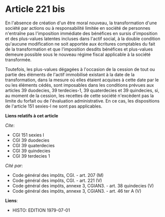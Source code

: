 # Article 221 bis

En l'absence de création d'un être moral nouveau, la transformation d'une société par actions ou à responsabilité limitée en
société de personnes n'entraîne pas l'imposition immédiate des bénéfices en sursis d'imposition et des plus-values latentes
incluses dans l'actif social, à la double condition qu'aucune modification ne soit apportée aux écritures comptables du fait
de la transformation et que l'imposition desdits bénéfices et plus-values demeure possible sous le nouveau régime fiscal
applicable à la société transformée.

Toutefois, les plus-values dégagées à l'occasion de la cession de tout ou partie des éléments de l'actif immobilisé existant
à la date de la transformation, dans la mesure où elles étaient acquises à cette date par le ou les éléments cédés, sont
imposables dans les conditions prévues aux articles 39 duodecies, 39 terdecies-1, 39 quaterdecies et 39 quindecies, si, au
moment de la cession, les recettes de cette société n'excèdent pas la limite du forfait ou de l'évaluation administrative. En
ce cas, les dispositions de l'article 151 sexies-I ne sont pas applicables.

**Liens relatifs à cet article**

_Cite_:

  - CGI 151 sexies I
  - CGI 39 duodecies
  - CGI 39 quaterdecies
  - CGI 39 quindecies
  - CGI 39 terdecies 1

_Cité par_:

  - Code général des impôts, CGI. - art. 207 (M)
  - Code général des impôts, CGI. - art. 221 (V)
  - Code général des impôts, annexe 3, CGIAN3. - art. 38 quindecies (V)
  - Code général des impôts, annexe 3, CGIAN3. - art. 46 ter A (V)

**Liens**:

  - HISTO: EDITION 1979-07-01
